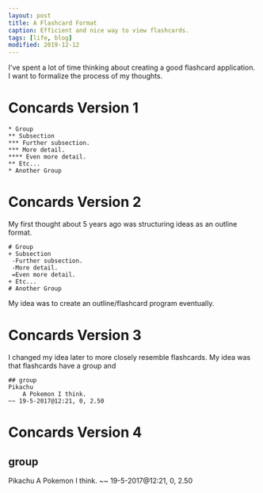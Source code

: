 ```yaml
---
layout: post
title: A Flashcard Format
caption: Efficient and nice way to view flashcards.
tags: [life, blog]
modified: 2019-12-12
---
```



I've spent a lot of time thinking about creating a good flashcard application.
I want to formalize the process of my thoughts.

# Concards Version 1
```
* Group
** Subsection
*** Further subsection.
*** More detail.
**** Even more detail.
** Etc...
* Another Group
```

# Concards Version 2
My first thought about 5 years ago was structuring ideas as an outline format.

```
# Group
+ Subsection
 -Further subsection.
 -More detail.
 =Even more detail.
+ Etc...
# Another Group
```

My idea was to create an outline/flashcard program eventually.

# Concards Version 3
I changed my idea later to more closely resemble flashcards. My idea was that
flashcards have a group and

```
## group
Pikachu
	A Pokemon I think.
~~ 19-5-2017@12:21, 0, 2.50
```

# Concards Version 4
## group
Pikachu
	A Pokemon I think.
~~ 19-5-2017@12:21, 0, 2.50
```
